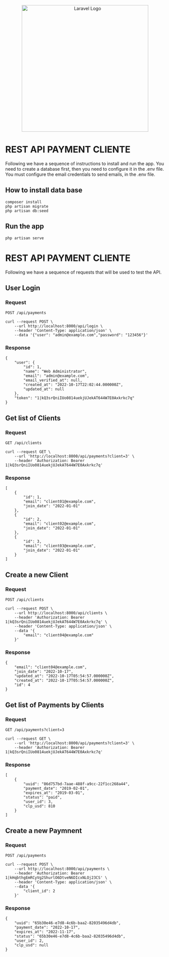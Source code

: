 <p align="center"><a href="https://laravel.com" target="_blank"><img src="https://raw.githubusercontent.com/laravel/art/master/logo-lockup/5%20SVG/2%20CMYK/1%20Full%20Color/laravel-logolockup-cmyk-red.svg" width="400" alt="Laravel Logo"></a></p>

# REST API PAYMENT CLIENTE

Following we have a sequence of instructions to install and run the app.
You need to create a database first, then you need to configure it in the .env file.
You must configure the email credentials to send emails, in the .env file.

## How to install data base

    composer install
    php artisan migrate
    php artisan db:seed

## Run the app

    php artisan serve

# REST API PAYMENT CLIENTE

Following we have a sequence of requests that will be used to test the API.

## User Login

### Request

`POST /api/payments`

    curl --request POST \
        --url http://localhost:8000/api/login \
        --header 'Content-Type: application/json' \
        --data '{"user": "admin@example.com","password": "123456"}'

### Response

    {
        "user": {
            "id": 1,
            "name": "Web Administrator",
            "email": "admin@example.com",
            "email_verified_at": null,
            "created_at": "2022-10-17T22:02:44.000000Z",
            "updated_at": null
        },
        "token": "1|kQ3srQniIUo0814uekjUJekAT644W7E0Axkrkc7q"
    }

## Get list of Clients

### Request

`GET /api/clients`

    curl --request GET \
        --url 'http://localhost:8000/api/payments?client=3' \
        --header 'Authorization: Bearer 1|kQ3srQniIUo0814uekjUJekAT644W7E0Axkrkc7q'

### Response

    [
        {
            "id": 1,
            "email": "client01@example.com",
            "join_date": "2022-01-01"
        },
        {
            "id": 2,
            "email": "client02@example.com",
            "join_date": "2022-01-01"
        },
        {
            "id": 3,
            "email": "client03@example.com",
            "join_date": "2022-01-01"
        }
    ]

## Create a new Client

### Request

`POST /api/clients`

    curl --request POST \
        --url http://localhost:8000/api/clients \
        --header 'Authorization: Bearer 1|kQ3srQniIUo0814uekjUJekAT644W7E0Axkrkc7q' \
        --header 'Content-Type: application/json' \
        --data '{
            "email": "client04@example.com"
        }'

### Response

    {
        "email": "client04@example.com",
        "join_date": "2022-10-17",
        "updated_at": "2022-10-17T05:54:57.000000Z",
        "created_at": "2022-10-17T05:54:57.000000Z",
        "id": 4
    }
    
## Get list of Payments by Clients

### Request

`GET /api/payments?client=3`

    curl --request GET \
        --url 'http://localhost:8000/api/payments?client=3' \
        --header 'Authorization: Bearer 1|kQ3srQniIUo0814uekjUJekAT644W7E0Axkrkc7q'

### Response
    [
        {
            "uuid": "86d757bd-7aae-488f-a9cc-22f1cc268a44",
            "payment_date": "2019-02-01",
            "expires_at": "2019-03-01",
            "status": "paid",
            "user_id": 3,
            "clp_usd": 810
        }
    ]

## Create a new Paymnent

### Request

`POST /api/payments`

    curl --request POST \
        --url http://localhost:8000/api/payments \
        --header 'Authorization: Bearer 1|kHqbthgEmRCyVg2ShurlO6DtveN6DIcxNLOj23CS' \
        --header 'Content-Type: application/json' \
        --data '{
            "client_id": 2
        }'

### Response

    {
        "uuid": "65b30e46-e7d8-4c6b-baa2-82035496d4db",
        "payment_date": "2022-10-17",
        "expires_at": "2022-11-17",
        "status": "65b30e46-e7d8-4c6b-baa2-82035496d4db",
        "user_id": 2,
        "clp_usd": null
    }